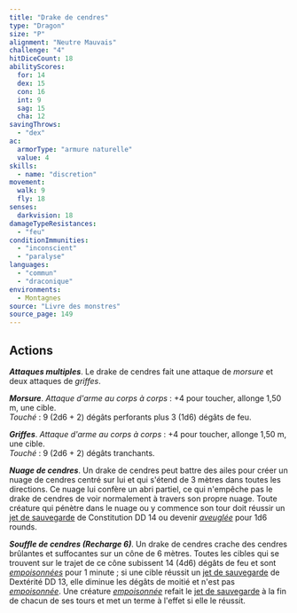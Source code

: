 ```yaml
---
title: "Drake de cendres"
type: "Dragon"
size: "P"
alignment: "Neutre Mauvais"
challenge: "4"
hitDiceCount: 18
abilityScores:
  for: 14
  dex: 15
  con: 16
  int: 9
  sag: 15
  cha: 12
savingThrows:
  - "dex"
ac:
  armorType: "armure naturelle"
  value: 4
skills:
  - name: "discretion"
movement:
  walk: 9
  fly: 18
senses:
  darkvision: 18
damageTypeResistances:
  - "feu"
conditionImmunities:
  - "inconscient"
  - "paralyse"
languages:
  - "commun"
  - "draconique"
environments:
  - Montagnes
source: "Livre des monstres"
source_page: 149
---
```

## Actions
_**Attaques multiples**_. Le drake de cendres fait une attaque de _morsure_ et deux attaques de _griffes_.

_**Morsure**_. _Attaque d'arme au corps à corps_ : +4 pour toucher, allonge 1,50 m, une cible.  
_Touché_ : 9 (2d6 + 2) dégâts perforants plus 3 (1d6) dégâts de feu.

_**Griffes**_. _Attaque d'arme au corps à corps_ : +4 pour toucher, allonge 1,50 m, une cible.  
_Touché_ : 9 (2d6 + 2) dégâts tranchants.

_**Nuage de cendres**_. Un drake de cendres peut battre des ailes pour créer un nuage de cendres centré sur lui et qui s'étend de 3 mètres dans toutes les directions. Ce nuage lui confère un abri partiel, ce qui n'empêche pas le drake de cendres de voir normalement à travers son propre nuage. Toute créature qui pénètre dans le nuage ou y commence son tour doit réussir un [jet de sauvegarde](/utiliser-les-caracteristiques/#jets-de-sauvegarde) de Constitution DD 14 ou devenir [_aveuglée_](/gerer-la-sante-du-personnage/#aveugle) pour 1d6 rounds.

_**Souffle de cendres (Recharge 6)**_. Un drake de cendres crache des cendres brûlantes et suffocantes sur un cône de 6 mètres. Toutes les cibles qui se trouvent sur le trajet de ce cône subissent 14 (4d6) dégâts de feu et sont [_empoisonnées_](/gerer-la-sante-du-personnage/#empoisonne) pour 1 minute ; si une cible réussit un [jet de sauvegarde](/utiliser-les-caracteristiques/#jets-de-sauvegarde) de Dextérité DD 13, elle diminue les dégâts de moitié et n'est pas [_empoisonnée_](/gerer-la-sante-du-personnage/#empoisonne). Une créature [_empoisonnée_](/gerer-la-sante-du-personnage/#empoisonne) refait le [jet de sauvegarde](/utiliser-les-caracteristiques/#jets-de-sauvegarde) à la fin de chacun de ses tours et met un terme à l'effet si elle le réussit.
